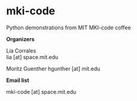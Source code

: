 # mki-code
Python demonstrations from MIT MKI-code coffee

**Organizers**

Lia Corrales  
lia [at] space.mit.edu

Moritz Guenther
hgunther [at] mit.edu

**Email list**

mki-code [at] space.mit.edu
